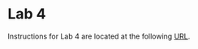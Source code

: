 # Lab 4

Instructions for Lab 4 are located at the following [URL](https://byu-cpe.github.io/ecen323/labs/lab-04/).
